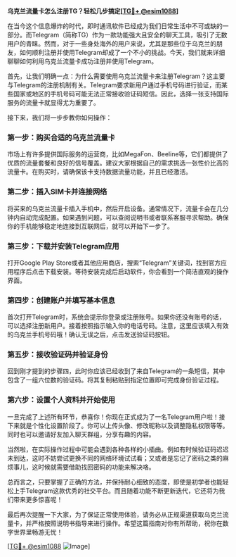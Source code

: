 **乌克兰流量卡怎么注册TG？轻松几步搞定[[TG💪+ @esim1088](https://t.me/s/esim1088)]**

在当今这个信息爆炸的时代，即时通讯软件已经成为我们日常生活中不可或缺的一部分。而Telegram（简称TG）作为一款功能强大且安全的聊天工具，吸引了无数用户的青睐。然而，对于一些身处海外的用户来说，尤其是那些位于乌克兰的朋友，如何顺利注册并使用Telegram却成了一个不小的挑战。今天，我们就来详细聊聊如何利用乌克兰流量卡成功注册并使用Telegram。

首先，让我们明确一点：为什么需要使用乌克兰流量卡来注册Telegram？这主要与Telegram的注册机制有关。Telegram要求新用户通过手机号码进行验证，而某些国家或地区的手机号码可能无法正常接收验证码短信。因此，选择一张支持国际服务的流量卡就显得尤为重要了。

接下来，我们将一步步教你如何操作：

### 第一步：购买合适的乌克兰流量卡

市场上有许多提供国际服务的运营商，比如MegaFon、Beeline等，它们都提供了优质的流量套餐和良好的信号覆盖。建议大家根据自己的需求挑选一张性价比高的流量卡。在购买时，请确保该卡支持数据流量功能，并且已经激活。

### 第二步：插入SIM卡并连接网络

将买来的乌克兰流量卡插入手机中，然后开启设备。通常情况下，流量卡会在几分钟内自动完成配置。如果遇到问题，可以查阅说明书或者联系客服寻求帮助。确保你的手机能够稳定地连接到互联网后，就可以开始下一步了。

### 第三步：下载并安装Telegram应用

打开Google Play Store或者其他应用商店，搜索“Telegram”关键词，找到官方应用程序后点击下载安装。等待安装完成后启动软件，你会看到一个简洁直观的操作界面。

### 第四步：创建账户并填写基本信息

首次打开Telegram时，系统会提示你登录或注册账号。如果你还没有账号的话，可以选择注册新用户。接着按照指示输入你的电话号码。注意，这里应该填入有效的乌克兰手机号码哦！确认无误之后，点击发送验证码按钮。

### 第五步：接收验证码并验证身份

回到刚才提到的步骤四，此时你应该已经收到了来自Telegram的一条短信，其中包含了一组六位数的验证码。将其复制粘贴到指定位置即可完成身份验证过程。

### 第六步：设置个人资料并开始使用

一旦完成了上述所有环节，恭喜你！你现在正式成为了一名Telegram用户啦！接下来就是个性化设置阶段了。你可以上传头像、修改昵称以及调整隐私权限等等。同时也可以邀请好友加入聊天群组，分享有趣的内容。

当然啦，在实际操作过程中可能会遇到各种各样的小插曲。例如有时候验证码迟迟未到达，这时不妨尝试更换不同的网络环境试试看；又或者是忘记了密码之类的麻烦事儿，这时候就需要借助找回密码的功能来解决咯。

总而言之，只要掌握了正确的方法，并保持耐心细致的态度，即使是初学者也能轻松上手Telegram这款优秀的社交平台。而且随着功能不断更新迭代，它还将为我们带来更多惊喜呢！

最后再次提醒一下大家，为了保证正常使用体验，请务必从正规渠道获取乌克兰流量卡，并严格按照说明书指导来进行操作。希望这篇指南对你有所帮助，祝你在数字世界里畅游无忧！

[[TG💪+ @esim1088](https://t.me/s/esim1088) ![Image](https://i.postimg.cc/4NQfJmqS/Snipaste-2025-05-13-00-14-12.png)]